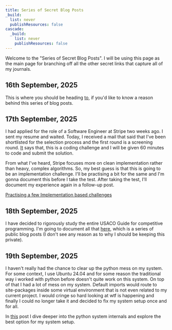 ```yaml
---
title: Series of Secret Blog Posts
_build:
  list: never
  publishResources: false
cascade:
  _build:
    list: never
    publishResources: false
---
```


Welcome to the "Series of Secret Blog Posts". I will be using this page as the main page for branching off all the other secret links that capture all of my journals.

## 16th September, 2025
This is where you should be heading <a href="/secret/getting-too-rusty">to</a>, if you'd like to know a reason behind this series of blog posts.

## 17th September, 2025
I had applied for the role of a Software Engineer at Stripe two weeks ago. I sent my resume and waited. Today, I received a mail that said that I've been shortlisted for the selection process and the first round is a screening round. <a href="/stripe_invitation.pdf">It</a> says that, this is a coding challenge and I will be given 60 minutes to code and submit the solution. 

From what I've heard, Stripe focuses more on clean implementation rather than heavy, complex algorithms. So, my best guess is that this is going to be an implementation challenge. I'll be practising a bit for the same and I'm gonna document this before I take the test. After taking the test, I'll document my experience again in a follow-up post. 

<a href="/secret/stripe/implementation">Practising a few Implementation based challenges</a>

## 18th September, 2025
I have decided to rigorously study the entire USACO Guide for competitive programming. I'm going to document all that <a href="/competitive_programming/usaco-guide">here</a>, which is a series of public blog posts (I don't see any reason as to why I should be keeping this private). 

## 19th September, 2025
I haven't really had the chance to clear up the python mess on my system. For some context, I use Ubuntu 24.04 and for some reason the traditional way i worked with python before doesn't quite work on this system. On top of that I had a lot of mess on my system. Default imports would route to site-packages inside some virtual environment that is not even related to my current project. I would cringe so hard looking at wtf is happening and finally I could no longer take it and decided to fix my system setup once and for all.

In <a href="">this</a> post I dive deeper into the python system internals and explore the best option for my system setup.

